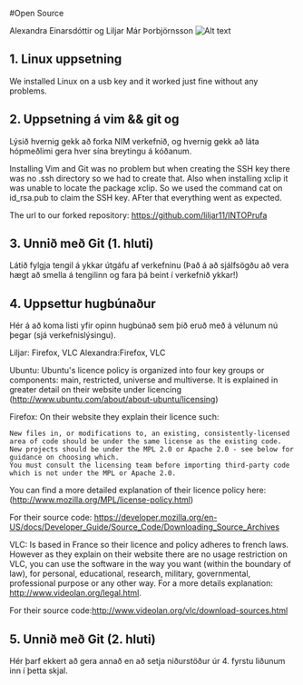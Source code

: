 #Open Source

Alexandra Einarsdóttir og Liljar Már Þorbjörnsson
![Alt text](/home/ubuntu/Pictures/liljar.png)

## 1. Linux uppsetning

We installed Linux on a usb key and it worked just fine without any problems.

## 2. Uppsetning á vim && git og 
Lýsið hvernig gekk að forka NIM verkefnið, og hvernig gekk að láta hópmeðlimi gera hver sína breytingu á kóðanum.

Installing Vim and Git was no problem but when creating the SSH key there was no .ssh directory so we had to create that. 
Also when installing xclip it was unable to locate the package xclip. So we used the command cat on id_rsa.pub to claim the SSH key. AFter that everything went as expected. 

The url to our forked repository: 
	https://github.com/liljar11/INTOPrufa

## 3. Unnið með Git (1. hluti)
Látið fylgja tengil á ykkar útgáfu af verkefninu (Það á að sjálfsögðu að vera hægt að smella á tengilinn og fara þá beint í verkefnið ykkar!)

## 4. Uppsettur hugbúnaður

Hér á að koma listi yfir opinn hugbúnað sem þið eruð með á vélunum nú þegar (sjá verkefnislýsingu).

Liljar: Firefox, VLC
Alexandra:Firefox, VLC

Ubuntu:
	Ubuntu's licence policy is organized into four key groups or components: main, restricted, universe and multiverse. It is explained in greater detail on their website under licencing (http://www.ubuntu.com/about/about-ubuntu/licensing)

Firefox: 
	On their website they explain their licence such:     
	
	New files in, or modifications to, an existing, consistently-licensed area of code should be under the same license as the existing code.
    New projects should be under the MPL 2.0 or Apache 2.0 - see below for guidance on choosing which.
    You must consult the licensing team before importing third-party code which is not under the MPL or Apache 2.0.

You can find a more detailed explanation of their licence policy here: (http://www.mozilla.org/MPL/license-policy.html)

For their source code: https://developer.mozilla.org/en-US/docs/Developer_Guide/Source_Code/Downloading_Source_Archives

VLC:
	Is based in France so their licence and policy adheres to french laws. However as they explain on their website there are no usage restriction on VLC, you can use the software in the way you want (within the boundary of law), for personal, educational, research, military, governmental, professional purpose or any other way. For a more details explanation: http://www.videolan.org/legal.html. 

For their source code:http://www.videolan.org/vlc/download-sources.html


## 5. Unnið með Git (2. hluti)

Hér þarf ekkert að gera annað en að setja niðurstöður úr 4. fyrstu liðunum inn í þetta skjal.
